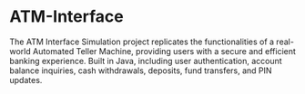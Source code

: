 # ATM-Interface
The ATM Interface Simulation project replicates the functionalities of a real-world Automated Teller Machine, providing users with a secure and efficient banking experience. Built in Java, including user authentication, account balance inquiries, cash withdrawals, deposits, fund transfers, and PIN updates.
